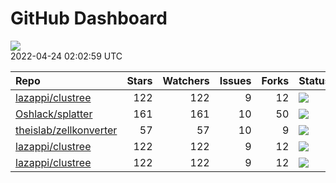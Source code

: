 GitHub Dashboard
================

![](https://github.com/lazappi/gh-dashboard/workflows/Render%20Status/badge.svg)  
2022-04-24 02:02:59 UTC

| Repo                                                                | Stars | Watchers | Issues | Forks | Status                                                                                                                                                   | Commit                                                                                                                                                          |
| :------------------------------------------------------------------ | ----: | -------: | -----: | ----: | :------------------------------------------------------------------------------------------------------------------------------------------------------- | :-------------------------------------------------------------------------------------------------------------------------------------------------------------- |
| [lazappi/clustree](https://github.com/lazappi/clustree)             |   122 |      122 |      9 |    12 | [![](https://github.com/lazappi/clustree/workflows/R-CMD-check/badge.svg)](https://github.com/lazappi/clustree/actions/runs/1443262853)                  | <a href="https://github.com/lazappi/clustree/commit/58cabf6044bf77096f15d6ce5d25156681f4bcfd" title="Merge branch 'master' into develop">58cabf</a>             |
| [Oshlack/splatter](https://github.com/Oshlack/splatter)             |   161 |      161 |     10 |    50 | [![](https://github.com/Oshlack/splatter/workflows/R-CMD-check-bioc/badge.svg)](https://github.com/Oshlack/splatter/actions/runs/2211734732)             | <a href="https://github.com/Oshlack/splatter/commit/06668c994ee8a36986aa19f017435322b60b1298" title="Add starting point for dropout fit estimation">06668c</a>  |
| [theislab/zellkonverter](https://github.com/theislab/zellkonverter) |    57 |       57 |     10 |     9 | [![](https://github.com/theislab/zellkonverter/workflows/R-CMD-check-bioc/badge.svg)](https://github.com/theislab/zellkonverter/actions/runs/2190568486) | <a href="https://github.com/theislab/zellkonverter/commit/6e809ff0e20c7f26acdc4d0cdf98d040d5605063" title="Add GTEX 8 tissues dataset to long tests">6e809f</a> |
| [lazappi/clustree](https://github.com/lazappi/clustree)             |   122 |      122 |      9 |    12 | [![](https://github.com/lazappi/clustree/workflows/pkgdown/badge.svg)](https://github.com/lazappi/clustree/actions/runs/1443262851)                      | <a href="https://github.com/lazappi/clustree/commit/58cabf6044bf77096f15d6ce5d25156681f4bcfd" title="Merge branch 'master' into develop">58cabf</a>             |
| [lazappi/clustree](https://github.com/lazappi/clustree)             |   122 |      122 |      9 |    12 | [![](https://github.com/lazappi/clustree/workflows/test-coverage/badge.svg)](https://github.com/lazappi/clustree/actions/runs/1443262845)                | <a href="https://github.com/lazappi/clustree/commit/58cabf6044bf77096f15d6ce5d25156681f4bcfd" title="Merge branch 'master' into develop">58cabf</a>             |

